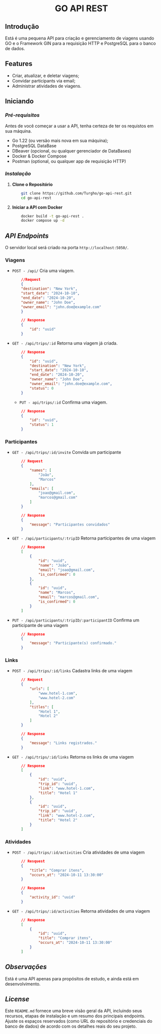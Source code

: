 # <center>GO API REST</center>

## **Introdução**

Está é uma pequena API para criação e gerenciamento de viagens usando GO e o Framework GIN para a requisição HTTP e PostgreSQL para o banco de dados.

## **Features**

- Criar, atualizar, e deletar viagens;
- Convidar participants via email;
- Administrar atividades de viagens.

## **Iniciando**

### *Pré-requisitos*

Antes de você começar a usar a API, tenha certeza de ter os requistos em sua máquina.

- Go 1.22 (ou versão mais nova em sua máquina);
- PostgreSQL DataBase
- DBeaver (opcional, ou qualquer gerenciador de DataBases)
- Docker & Docker Compose
- Postman (optional, ou qualquer app de requisição HTTP)

### *Instalação*

1. **Clone o Repositório**
    ```sh
        git clone https://github.com/Turgho/go-api-rest.git
        cd go-api-rest
    ```

2. **Iniciar a API com Docker**
    ```sh
        docker build -t go-api-rest .
        docker compose up -d
    ```

## *API Endpoints*

O servidor local será criado na porta `http://localhost:5050/`.

### Viagens

- `POST - /api/`
        Cria uma viagem.
    ```json
        //Request   
        {
        "destination": "New York",
        "start_date": "2024-10-10",
        "end_date": "2024-10-20",
        "owner_name": "John Doe",
        "owner_email": "john.doe@example.com"
        }

        // Response
        {
            "id": "uuid"
        }
    ```

- `GET - /api/trips/:id`
        Retorna uma viagem já criada.
    ```json
        // Response
        {
            "id": "uuid",
            "destination": "New York",
            "start_date": "2024-10-10",
            "end_date": "2024-10-20",
            "owner_name": "John Doe",
            "owner_email": "john.doe@example.com",
            "status": 0
        }
    ```
    - `PUT - api/trips/:id`
        Confirma uma viagem.
    ```json
        // Response
        {
            "id": "uuid",
            "status": 1
        }
    ```
    
### Participantes

- `GET - /api/trips/:id/invite`
        Convida um participante
    ```json
        // Request
        {
            "names": [
                "João",
                "Marcos"
            ],
            "emails": [
                "joao@gmail.com",
                "marcos@gmail.com"
            ]
        }

        // Response
        {
            "message": "Participantes convidados"
        }
    ```

- `GET - /api/participants/:tripID`
        Retorna participantes de uma viagem
    ```json
        // Response
        [
            {
                "id": "uuid",
                "name": "João",
                "email": "joao@gmail.com",
                "is_confirmed": 0
            },
            {
                "id": "uuid",
                "name": "Marcos",
                "email": "marcos@gmail.com",
                "is_confirmed": 0
            }
        ]
    ```

- `PUT - /api/participants/:tripID/:participantID`
    Confirma um participante de uma viagem
    ```json
        // Response
        {
            "message": "Participante(s) confirmado."
        }
    ```

### Links

- `POST - /api/trips/:id/links`
    Cadastra links de uma viagem
    ```json
        // Request
        {
            "urls": [
                "www.hotel-1.com",
                "www.hotel-2.com"
            ],
            "titles": [
                "Hotel 1",
                "Hotel 2"
            ]
        }

        // Response
        {
            "message": "Links registrados."
        }
    ```

- `GET - /api/trips/:id/links`
    Retorna os links de uma viagem
    ```json
        // Response
        [
            {
                "id": "uuid",
                "trip_id": "uuid",
                "link": "www.hotel-1.com",
                "title": "Hotel 1"
            },
            {
                "id": "uuid",
                "trip_id": "uuid",
                "link": "www.hotel-2.com",
                "title": "Hotel 2"
            }
        ]
    ```

### Atividades

- `POST - /api/trips/:id/activities`
    Cria atividades de uma viagem
    ```json
        // Resquest
        {
            "title": "Comprar itens",
            "occurs_at": "2024-10-11 13:30:00"
        }

        // Response
        {
            "activity_id": "uuid"
        }
    ```

- `GET - /api/trips/:id/activities`
    Retorna atividades de uma viagem
    ```json
        // Response
        [
            {
                "id": "uuid",
                "title": "Comprar itens",
                "occurs_at": "2024-10-11 13:30:00"
            }
        ]
    ```

## *Observações*

Está é uma API apenas para propósitos de estudo, e ainda está em desenvolvimento.

## *License*

Este `README.md` fornece uma breve visão geral da API, incluindo seus recursos, etapas de instalação e um resumo dos principais endpoints. Ajuste os espaços reservados (como URL do repositório e credenciais do banco de dados) de acordo com os detalhes reais do seu projeto.